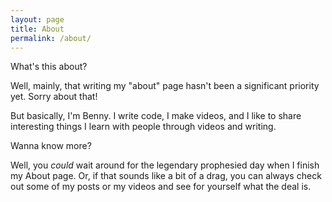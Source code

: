 ```yaml
---
layout: page
title: About
permalink: /about/
---
```


What's this about?

Well, mainly, that writing my "about" page hasn't been a significant priority yet. Sorry about that!

But basically, I'm Benny. I write code, I make videos, and I like to share interesting things I learn with people through videos and writing.

Wanna know more?

Well, you *could* wait around for the legendary prophesied day when I finish my About page. Or, if that sounds like a bit of a drag, you can always check out some of my posts or my videos and see for yourself what the deal is.
